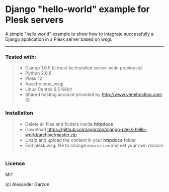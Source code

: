 # Django "hello-world" example for Plesk servers


A simple "hello world" example to show how to integrate successfully a Django application in a Plesk server based on wsgi.

----------

###  Tested with:
> 
> - Django 1.6.5 (it must be installed server-wide previously)
> - Python 2.6.6
> - Plesk 12
> - Apache mod_wsgi
> - Linux Centos 6.5 64bit
> - Shared hosting account provided by http://www.venehosting.com :blush:

### Installation
> - Delete all files and folders inside **httpdocs**
> - Download https://github.com/agarzon/django-plesk-hello-world/archive/master.zip
> - Unzip and upload the content in your **httpdocs** folder
> - Edit plesk.wsgi file to change `domain.com` and set your own domain !

### License
MIT

(c) Alexander Garzon

